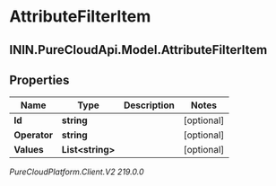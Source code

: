 # AttributeFilterItem

## ININ.PureCloudApi.Model.AttributeFilterItem

## Properties

|Name | Type | Description | Notes|
|------------ | ------------- | ------------- | -------------|
| **Id** | **string** |  | [optional] |
| **Operator** | **string** |  | [optional] |
| **Values** | **List&lt;string&gt;** |  | [optional] |



_PureCloudPlatform.Client.V2 219.0.0_
